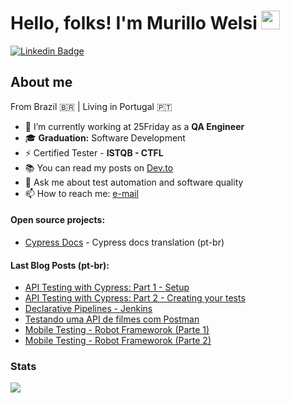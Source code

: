 # Hello, folks! I'm Murillo Welsi <img src="https://raw.githubusercontent.com/MartinHeinz/MartinHeinz/master/wave.gif" width="30px">

[![Linkedin Badge](https://img.shields.io/badge/-Murillo%20Welsi-038bc1?style=flat-square&logo=Linkedin&logoColor=white)](https://www.linkedin.com/in/murillowelsi) 

## About me

From Brazil :brazil: | Living in Portugal :portugal:

- 🔭 I’m currently working at 25Friday as a **QA Engineer**
- :mortar_board: **Graduation:** Software Development
- ⚡ Certified Tester - **ISTQB - CTFL**
- 📚 You can read my posts on [Dev.to](https://dev.to/murillowelsi)
- 💬 Ask me about test automation and software quality
- 📫 How to reach me: [e-mail](murillo.welsi@gmail.com)

#### **Open source projects:**

- [Cypress Docs](https://github.com/pedrohyvo/cypress-docs-pt-br) - Cypress docs translation (pt-br)

#### **Last Blog Posts (pt-br):**

- [API Testing with Cypress: Part 1 - Setup](https://dev.to/murillowelsi/api-testing-with-cypress-part-1-5coe)
- [API Testing with Cypress: Part 2 - Creating your tests](https://dev.to/murillowelsi/api-testing-with-cypress-part-2-creating-your-tests-270i)
- [Declarative Pipelines - Jenkins](https://blog.qaninja.io/declarative-pipelines-jenkins/)
- [Testando uma API de filmes com Postman](https://blog.qaninja.io/testando-uma-api-de-filmes-com-postman/)
- [Mobile Testing - Robot Frameworok (Parte 1)](https://robotizandotestes.blogspot.com/2020/05/season-mobile-com-appium-ep02.html)
- [Mobile Testing - Robot Frameworok (Parte 2)](https://robotizandotestes.blogspot.com/2020/05/season-mobile-com-appium-ep03.html)

### Stats

![ ](https://github-profile-summary-cards.vercel.app/api/cards/profile-details?username=murillowelsi&theme=vue)
